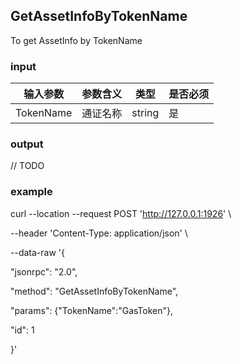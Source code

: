 ## GetAssetInfoByTokenName

To get AssetInfo by TokenName

### input

| 输入参数         | 参数含义       | 类型    | 是否必须  |
| ---------------- | -------------- | ------- |------   |
| TokenName |通证名称       | string | 是|

### output

// TODO

### example

curl --location --request POST 'http://127.0.0.1:1926' \

--header 'Content-Type: application/json' \

--data-raw '{

  "jsonrpc": "2.0",

  "method": "GetAssetInfoByTokenName",

  "params": {"TokenName":"GasToken"},

  "id": 1

}'



